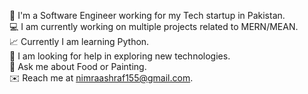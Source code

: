 
🏦 I'm a Software Engineer working for my Tech startup in Pakistan.<br>
💻 I am currently working on multiple projects related to MERN/MEAN.<br>
📈 Currently I am learning Python.<br>
🤝 I am looking for help in exploring new technologies.<br>
💬 Ask me about Food or Painting.<br>
✉️ Reach me at nimraashraf155@gmail.com.<br>

